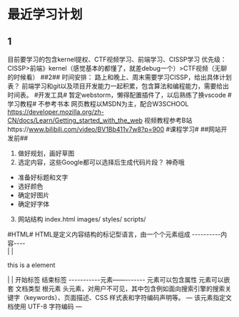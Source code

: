 # 最近学习计划 
## 1 ##
目前要学习的包含kernel提权、CTF视频学习、前端学习、CISSP学习
优先级：
CISSP>前端》kernel（感觉基本的都懂了，就差debug一个）>CTF视频（无聊的时候看）
##2##
时间安排：
路上和晚上、周末需要学习CISSP，给出具体计划表？
前端学习和git以及项目开发能力一起积累，包含算法和编程能力，需要给出时间表。
#开发工具#
暂定webstorm，懒得配置插件了，以后熟练了换vscode
#学习教程#
不参考书本
网页教程以MSDN为主，配合W3SCHOOL
https://developer.mozilla.org/zh-CN/docs/Learn/Getting_started_with_the_web
视频教程参考B站https://www.bilibili.com/video/BV1Bb411v7w8?p=900
#课程学习#
##网站开发前##
1. 做好规划，画好草图
2. 选定内容，这些Google都可以选择后生成代码片段？ 神奇哦
* 准备好标题和文字
* 选好颜色
* 确定好图片
* 确定好字体
3. 网站结构
  index.html
  images/
  styles/
  scripts/

#HTML#
HTML是定义内容结构的标记型语言，由一个个元素组成
   ----------内容----  
   |                 |
<p>this is a element </p>
|                      |
开始标签           结束标签
-----------元素——-------
元素可以包含属性
元素可以嵌套
<!DOCTYPE html> 文档类型
<html></html> 根元素
<head></head>头元素，对用户不可见，其中包含例如面向搜索引擎的搜索关键字（keywords）、页面描述、CSS 样式表和字符编码声明等。
<meta charset="utf-8"> — 该元素指定文档使用 UTF-8 字符编码
<title></title> — <title> 元素。该元素设置页面的标题
<body></body> — <body> 元素。该元素包含期望让用户在访问页面时看到的内容，包括文本、图像、视频、游戏、可播放的音轨或其他内容。
<img src="images/firefox-icon.png" alt="测试图片"> src，嵌入图像路径，ALT内容用于图片不可见时显示
不可见的原因可能是：
用户有视觉障碍。视障用户可以使用屏幕阅读器来朗读 alt 属性的内容。
有些错误使图像无法显示。可以试着故意将 src 属性里的路径改错。保存并刷新页面就可以在图像位置看到
##标记文本##
Heading标题
标题元素可用于指定内容的标题和子标题。就像一本书的书名、每章的大标题、小标题，等。HTML 文档也是一样。HTML 包括六个级别的标题， <h1>–<h6> ，一般最多用到 3-4 级标题。
<h1>主标题</h1>
<h2>顶层标题</h2>
<h3>子标题</h3>
<h4>次子标题</h4>
<p> 元素是用来指定段落的。通常用于指定常规的文本内容
Web 上的许多内容都是列表，HTML 有一些特别的列表元素。标记列表通常包括至少两个元素。最常用的列表类型为：
无序列表（Unordered List）中项目的顺序并不重要，就像购物列表。用一个 <ul> 元素包围。
有序列表（Ordered List）中项目的顺序很重要，就像烹调指南。用一个 <ol> 元素包围。
列表的每个项目用一个列表项目（List Item）元素 <li> 包围。
比如，要将下面的段落片段改成一个列表：

<p>Mozilla 是一个全球社区，这里聚集着来自五湖四海的技术人员、思考者和建造者，我们致力于……</p>
可以这样更改标记：

<p>Mozilla 是一个全球社区，这里聚集着来自五湖四海的</p>

<ul>
  <li>技术人员</li>
  <li>思考者</li>
  <li>建造者</li>
</ul>

<p>我们致力于……</p>
链接非常重要 — 它们赋予 Web 网络属性。要植入一个链接，我们需要使用一个简单的元素 — <a> — a 是 "anchor" （锚）的缩写。要将一些文本添加到链接中，只需如下几步：

选择一些文本。比如 “Mozilla 宣言”。
将文本包含在 <a> 元素内，就像这样：
<a>Mozilla 宣言</a>
为此 <a> 元素添加一个 href 属性，就像这样：
<a href="">Mozilla 宣言</a>
把属性的值设置为所需网址：
<a href="https://www.mozilla.org/zh-CN/about/manifesto/">Mozilla 宣言</a>
如果网址开始部分省略了 https:// 或者 http://，可能会得到错误的结果。在完成一个链接后，可以试着点击它来确保指向正确。

href 这个名字可能开始看起来有点令人费解，代表超文本引用（ hypertext reference）。
